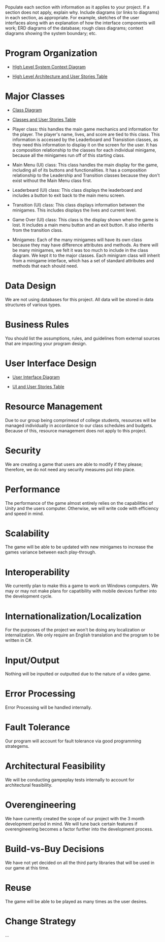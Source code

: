 Populate each section with information as it applies to your project. If a section does not apply, explain why. Include diagrams (or links to diagrams) in each section, as appropriate. For example, sketches of the user interfaces along with an explanation of how the interface components will work; ERD diagrams of the database; rough class diagrams; context diagrams showing the system boundary; etc.

# Program Organization

* [High Level System Context Diagram](https://drive.google.com/open?id=1fBGgtRbptirduLq4V3FgDUbiGbtzVavR3OgEFIwpN6A)

* [High Level Architecture and User Stories Table](https://docs.google.com/spreadsheets/d/1zdU818LYJrSiTwV1lMdpcRenk0wmDiD_mqKB8IdFmb8/edit?usp=sharing)

# Major Classes

* [Class Diagram](https://drive.google.com/open?id=1whEYAJHdVstfufMPsA3q2mUNBmp2zzbTo6CBhDky6mg)

* [Classes and User Stories Table](https://docs.google.com/spreadsheets/d/10gMX3J2eLyLBGGlVqlST6ApMDbC5cVMB9u_VOisA83M/edit?usp=sharing)

* Player class: this handles the main game mechanics and information for the player. The player's name, lives, and score are tied to this class. This information is accessed by the Leaderboard and Transistion classes, as they need this information to display it on the screen for the user. It has a composition relationship to the classes for each individual minigame, because all the minigames run off of this starting class. 
* Main Menu (UI) class: This class handles the main display for the game, including all of its buttons and functionalities. It has a composition relationship to the Leadership and Transition classes because they don't exist without the Main Menu class first.
* Leaderbeard (UI) class: This class displays the leaderboard and includes a button to exit back to the main menu screen.
* Transition (UI) class: This class displays information between the minigames. This includes displays the lives and current level.
* Game Over (UI) class: This class is the display shown when the game is lost. It includes a main menu button and an exit button. It also inherits from the transition class.
* Minigames: Each of the many minigames will have its own class because they may have difference attributes and methods. As there will be many minigames, we felt it was too much to include in the class diagram. We kept it to the major classes. Each minigram class will inherit from a minigame interface, which has a set of standard attributes and methods that each should need.


# Data Design

We are not using databases for this project. All data will be stored in data structures of various types.

# Business Rules

You should list the assumptions, rules, and guidelines from external sources that are impacting your program design. 

# User Interface Design

* [User Interface Diagram](https://drive.google.com/open?id=1FexvPpQ8Ox2AmTJ0VWvaqbrU6XRwpKBc0SEi-uM7ASg)

* [UI and User Stories Table](https://drive.google.com/open?id=1_HayEiugMIzurYnrgulZgZl15rbOsW379TlGrbu7EnQ)

# Resource Management

Due to our group being comprimesd of college students, resources will be managed individually in accordance to our class schedules and budgets. Because of this, resource management does not apply to this project.

# Security

We are creating a game that users are able to modify if they please; therefore, we do not need any security measures put into place. 

# Performance

The performance of the game almost entirely relies on the capabilities of Unity and the users computer. Otherwise, we will write code with efficiency and speed in mind.

# Scalability

The game will be able to be updated with new minigames to increase the games variance between each play-through.

# Interoperability

We currently plan to make this a game to work on Windows computers. We may or may not make plans for capatibility with mobile devices further into the development cycle.

# Internationalization/Localization

For the purposes of the project we won't be doing any localization or internalization. We only require an English translation and the program to be written in C#.

# Input/Output

Nothing will be inputted or outputted due to the nature of a video game.

# Error Processing

Error Processing will be handled internally.

# Fault Tolerance

Our program will account for fault tolerance via good programming strategems.

# Architectural Feasibility

We will be conducting gampeplay tests internally to account for architectural feasibility.

# Overengineering

We have currently created the scope of our project with the 3 month development period in mind. We will tune back certain features if overengineering becomes a factor further into the development process.

# Build-vs-Buy Decisions

We have not yet decided on all the third party libraries that will be used in our game at this time.

# Reuse

The game will be able to be played as many times as the user desires.

# Change Strategy

...
